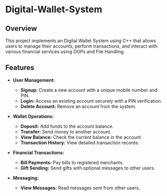 # Digital-Wallet-System
## Overview

This project implements an Digital Wallet System using C++ that allows users to manage their accounts, perform transactions, and interact with various financial services using OOPs and File Handling.

## Features

- **User Management:**
  - **Signup:** Create a new account with a unique mobile number and PIN.
  - **Login:** Access an existing account securely with a PIN verification.
  - **Delete Account:** Remove an account from the system.

- **Wallet Operations:**
  - **Deposit:** Add funds to the account balance.
  - **Transfer:** Send money to another account.
  - **View Balance:** Check the current balance in the account.
  - **Transaction History:** View detailed transaction records.

- **Financial Transactions:**
  - **Bill Payments:** Pay bills to registered merchants.
  - **Gift Sending:** Send gifts with optional messages to other users.

- **Messaging:**
  - **View Messages:** Read messages sent from other users.
